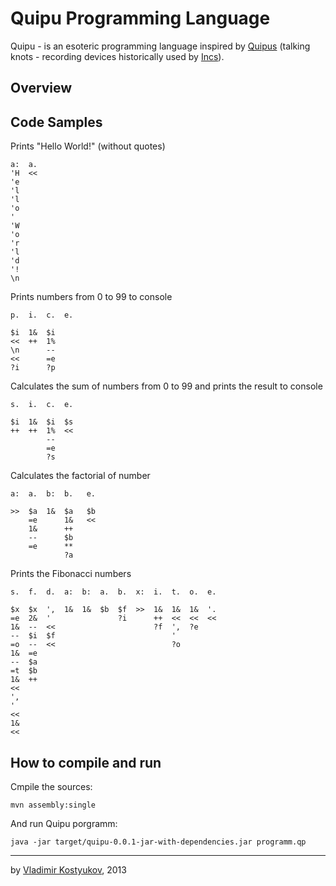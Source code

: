 Quipu Programming Language
==========================

Quipu - is an esoteric programming language inspired by [Quipus](http://en.wikipedia.org/wiki/Quipu) (talking knots - recording devices historically used by [Incs](http://en.wikipedia.org/wiki/Inca_Empire)).

Overview
--------

Code Samples
------------

Prints "Hello World!" (without quotes)

    a:  a.
    'H  <<
    'e
    'l
    'l
    'o
    ' 
    'W
    'o
    'r
    'l
    'd
    '!
    \n

Prints numbers from 0 to 99 to console

    p.  i.  c.  e.

    $i  1&  $i
    <<  ++  1%
    \n      --
    <<      =e
    ?i      ?p

Calculates the sum of numbers from 0 to 99 and prints the result to console

    s.  i.  c.  e.

    $i  1&  $i  $s
    ++  ++  1%  <<
            --
            =e
            ?s

Calculates the factorial of number 

    a:  a.  b:  b.   e.

    >>  $a  1&  $a   $b
        =e      1&   <<
        1&      ++
        --      $b
        =e      **
                ?a

Prints the Fibonacci numbers

    s.  f.  d.  a:  b:  a.  b.  x:  i.  t.  o.  e.

    $x  $x  ',  1&  1&  $b  $f  >>  1&  1&  1&  '.
    =e  2&  '               ?i      ++  <<  <<  <<
    1&  --  <<                      ?f  ',  ?e
    --  $i  $f                          '
    =o  --  <<                          ?o
    1&  =e
    --  $a
    =t  $b
    1&  ++
    <<
    ',
    '
    <<
    1&
    <<

How to compile and run
----------------------

Cmpile the sources:

    mvn assembly:single
    
And run Quipu porgramm:

    java -jar target/quipu-0.0.1-jar-with-dependencies.jar programm.qp

----
by [Vladimir Kostyukov](http://vkostyukov.ru), 2013
